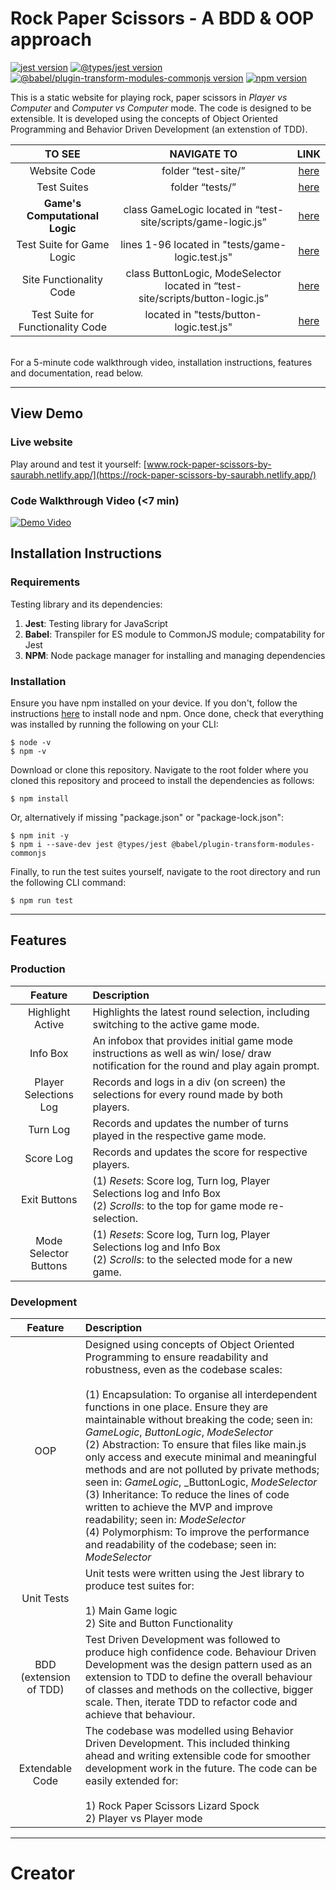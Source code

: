 # Rock Paper Scissors - A BDD & OOP approach
[![jest version](https://img.shields.io/badge/jest-v27.4.0%5E-blue)](https://www.npmjs.com/package/jest)
[![@types/jest version](https://img.shields.io/badge/%40types%2Fjest-v27.4.0%5E-lightgrey)](https://www.npmjs.com/package/jest)
[![@babel/plugin-transform-modules-commonjs version](https://img.shields.io/badge/%40babel%2Fplugin--transform--modules--commonjs-v7.16.5%5E-goldenrod)](https://www.npmjs.com/package/@babel/plugin-transform-modules-commonjs)
[![npm version](https://img.shields.io/badge/npm-v6.14.14%5E-emerald)](https://www.npmjs.com/package/npm)

This is a static website for playing rock, paper scissors in _Player vs Computer_ and _Computer vs Computer_ mode. The code is designed to be extensible. It is developed using the concepts of Object Oriented Programming and Behavior Driven Development (an extenstion of TDD).
<br>

TO SEE | NAVIGATE TO | LINK
| :---: | :---: | :---:
Website Code | folder “test-site/” | [here](https://github.com/Saurabh-Mudgal/rock-paper-scissors-TDD-OOP/tree/main/test-site)
Test Suites | folder “tests/” | [here](https://github.com/Saurabh-Mudgal/rock-paper-scissors-TDD-OOP/tree/main/tests)
**Game's Computational Logic** | class GameLogic located in “test-site/scripts/game-logic.js” | [here](https://github.com/Saurabh-Mudgal/rock-paper-scissors-TDD-OOP/blob/main/test-site/scripts/game-logic.js)
Test Suite for Game Logic | lines 1-96 located in "tests/game-logic.test.js" | [here](https://github.com/Saurabh-Mudgal/rock-paper-scissors-TDD-OOP/blob/main/tests/game-logic.test.js)
Site Functionality Code | class ButtonLogic, ModeSelector located in “test-site/scripts/button-logic.js” | [here](https://github.com/Saurabh-Mudgal/rock-paper-scissors-TDD-OOP/blob/main/test-site/scripts/button-logic.js)
Test Suite for Functionality Code | located in "tests/button-logic.test.js" | [here](https://github.com/Saurabh-Mudgal/rock-paper-scissors-TDD-OOP/blob/main/tests/button-logic.test.js)

<br>
For a 5-minute code walkthrough video, installation instructions, features and documentation, read below.

- - - -


## View Demo

### Live website
Play around and test it yourself: [www.rock-paper-scissors-by-saurabh.netlify.app/](https://rock-paper-scissors-by-saurabh.netlify.app/)

### Code Walkthrough Video (<7 min)
[![Demo Video](https://img.youtube.com/vi/dQw4w9WgXcQ/0.jpg)](https://www.youtube.com/watch?v=dQw4w9WgXcQ)

## Installation Instructions

### Requirements
Testing library and its dependencies:
1) **Jest**: Testing library for JavaScript
2) **Babel**: Transpiler for ES module to CommonJS module; compatability for Jest
3) **NPM**: Node package manager for installing and managing dependencies

### Installation
Ensure you have npm installed on your device. If you don't, follow the instructions [here](https://nodejs.org/en/) to install node and npm. Once done, check that everything was installed by running the following on your CLI:
```git
$ node -v
$ npm -v
```
Download or clone this repository. Navigate to the root folder where you cloned this repository and proceed to install the dependencies as follows:
```git
$ npm install
```
Or, alternatively if missing "package.json" or "package-lock.json":
```git
$ npm init -y
$ npm i --save-dev jest @types/jest @babel/plugin-transform-modules-commonjs
```
Finally, to run the test suites yourself, navigate to the root directory and run the following CLI command:
```git
$ npm run test
```

- - - -

## Features

### Production
Feature | Description
| :---: | :---
Highlight Active | Highlights the latest round selection, including switching to the active game mode.
Info Box | An infobox that provides initial game mode instructions as well as win/ lose/ draw notification for the round and play again prompt.
Player Selections Log | Records and logs in a div (on screen) the selections for every round made by both players.
Turn Log | Records and updates the number of turns played in the respective game mode.
Score Log | Records and updates the score for respective players.
Exit Buttons | (1) _Resets_: Score log, Turn log, Player Selections log and Info Box <br>(2) _Scrolls_: to the top for game mode re-selection.
Mode Selector Buttons |  (1) _Resets_: Score log, Turn log, Player Selections log and Info Box <br>(2) _Scrolls_: to the selected mode for a new game.


### Development
Feature | Description
| :---: | :---
OOP | Designed using concepts of Object Oriented Programming to ensure readability and robustness, even as the codebase scales: <br><br>(1) Encapsulation: To organise all interdependent functions in one place. Ensure they are maintainable without breaking the code; seen in: _GameLogic_, _ButtonLogic_, _ModeSelector_ <br>(2) Abstraction: To ensure that files like main.js only access and execute minimal and meaningful methods and are not polluted by private methods; seen in: _GameLogic_, _ButtonLogic, _ModeSelector_ <br>(3) Inheritance: To reduce the lines of code written to achieve the MVP and improve readability; seen in: _ModeSelector_<br>(4) Polymorphism: To improve the performance and readability of the codebase; seen in:  _ModeSelector_
Unit Tests | Unit tests were written using the Jest library to produce test suites for:<br><br> 1) Main Game logic<br> 2) Site and Button Functionality
BDD (extension of TDD) | Test Driven Development was followed to produce high confidence code. Behaviour Driven Development was the design pattern used as an extension to TDD to define the overall behaviour of classes and methods on the collective, bigger scale. Then, iterate TDD to refactor code and achieve that behaviour.
Extendable Code | The codebase was modelled using Behavior Driven Development. This included thinking ahead and writing extensible code for smoother development work in the future. The code can be easily extended for:<br><br> 1) Rock Paper Scissors Lizard Spock<br> 2) Player vs Player mode

- - - -

# Creator
